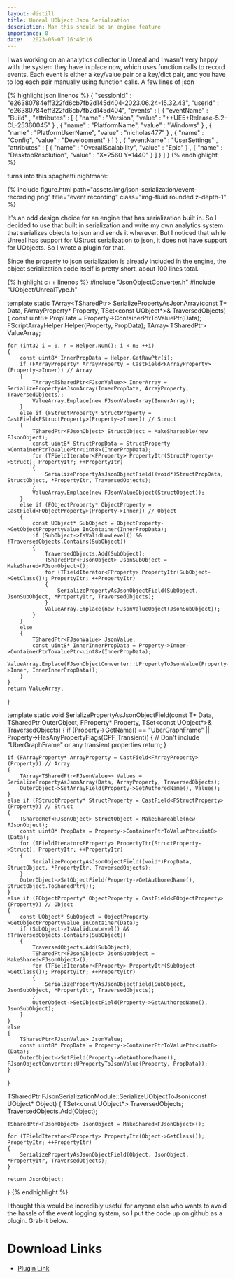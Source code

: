 ```yaml
---
layout: distill
title: Unreal UObject Json Serialzation
description: Man this should be an engine feature
importance: 0
date:   2023-05-07 16:40:16
---
```


I was working on an analytics collector in Unreal and I wasn't very happy with the system they have in place now, which uses function calls to record events. Each event is either a key/value pair or a key/dict pair, and you have to log each pair manually using function calls. A few lines of json

{% highlight json linenos %}
{
	"sessionId" : "e26380784eff322fd6cb7fb2d145d404-2023.06.24-15.32.43",
	"userId" : "e26380784eff322fd6cb7fb2d145d404",
	"events" : [
		{
			"eventName" : "Build"
,			"attributes" : [
			{
				"name" : "Version",
				"value" : "++UE5+Release-5.2-CL-25360045"
			}
			,
			{
				"name" : "PlatformName",
				"value" : "Windows"
			}
			,
			{
				"name" : "PlatformUserName",
				"value" : "nicholas477"
			}
			,
			{
				"name" : "Config",
				"value" : "Development"
			}
			]
		}
,
		{
			"eventName" : "UserSettings"
,			"attributes" : [
			{
				"name" : "OverallScalability",
				"value" : "Epic"
			}
			,
			{
				"name" : "DesktopResolution",
				"value" : "X=2560 Y=1440"
			}
			]
		}
	]
}
{% endhighlight %}

turns into this spaghetti nightmare:

<div class="row">
    <div class="col-sm mt-3 mt-md-0">
        {% include figure.html path="assets/img/json-serialization/event-recording.png" title="event recording" class="img-fluid rounded z-depth-1" %}
    </div>
</div>

It's an odd design choice for an engine that has serialization built in. So I decided to use that built in serialization and write my own analytics system that serializes objects to json and sends it wherever. But I noticed that while Unreal has support for UStruct serialization to json, it does not have support for UObjects. So I wrote a plugin for that.

Since the property to json serialization is already included in the engine, the object serialization code itself is pretty short, about 100 lines total.

{% highlight c++ linenos %}
#include "JsonObjectConverter.h"
#include "UObject/UnrealType.h"

template<typename T>
static TArray<TSharedPtr<FJsonValue>> SerializePropertyAsJsonArray(const T* Data, FArrayProperty* Property, TSet<const UObject*>& TraversedObjects)
{
	const uint8* PropData = Property->ContainerPtrToValuePtr<uint8>(Data);
	FScriptArrayHelper Helper(Property, PropData);
	TArray<TSharedPtr<FJsonValue>> ValueArray;

	for (int32 i = 0, n = Helper.Num(); i < n; ++i)
	{
		const uint8* InnerPropData = Helper.GetRawPtr(i);
		if (FArrayProperty* ArrayProperty = CastField<FArrayProperty>(Property->Inner)) // Array
		{
			TArray<TSharedPtr<FJsonValue>> InnerArray = SerializePropertyAsJsonArray(InnerPropData, ArrayProperty, TraversedObjects);
			ValueArray.Emplace(new FJsonValueArray(InnerArray));
		}
		else if (FStructProperty* StructProperty = CastField<FStructProperty>(Property->Inner)) // Struct
		{
			TSharedPtr<FJsonObject> StructObject = MakeShareable(new FJsonObject);
			const uint8* StructPropData = StructProperty->ContainerPtrToValuePtr<uint8>(InnerPropData);
			for (TFieldIterator<FProperty> PropertyItr(StructProperty->Struct); PropertyItr; ++PropertyItr)
			{
				SerializePropertyAsJsonObjectField((void*)StructPropData, StructObject, *PropertyItr, TraversedObjects);
			}
			ValueArray.Emplace(new FJsonValueObject(StructObject));
		}
		else if (FObjectProperty* ObjectProperty = CastField<FObjectProperty>(Property->Inner)) // Object
		{
			const UObject* SubObject = ObjectProperty->GetObjectPropertyValue_InContainer(InnerPropData);
			if (SubObject->IsValidLowLevel() && !TraversedObjects.Contains(SubObject))
			{
				TraversedObjects.Add(SubObject);
				TSharedPtr<FJsonObject> JsonSubObject = MakeShared<FJsonObject>();
				for (TFieldIterator<FProperty> PropertyItr(SubObject->GetClass()); PropertyItr; ++PropertyItr)
				{
					SerializePropertyAsJsonObjectField(SubObject, JsonSubObject, *PropertyItr, TraversedObjects);
				}
				ValueArray.Emplace(new FJsonValueObject(JsonSubObject));
			}
		}
		else
		{
			TSharedPtr<FJsonValue> JsonValue;
			const uint8* InnerInnerPropData = Property->Inner->ContainerPtrToValuePtr<uint8>(InnerPropData);
			ValueArray.Emplace(FJsonObjectConverter::UPropertyToJsonValue(Property->Inner, InnerInnerPropData));
		}
	}
	return ValueArray;
}

template<typename T>
static void SerializePropertyAsJsonObjectField(const T* Data, TSharedPtr<FJsonObject> OuterObject, FProperty* Property, TSet<const UObject*>& TraversedObjects)
{
	if (Property->GetName() == "UberGraphFrame"
		|| Property->HasAnyPropertyFlags(CPF_Transient))
	{
		// Don't include "UberGraphFrame" or any transient properties
		return;
	}

	if (FArrayProperty* ArrayProperty = CastField<FArrayProperty>(Property)) // Array
	{
		TArray<TSharedPtr<FJsonValue>> Values = SerializePropertyAsJsonArray(Data, ArrayProperty, TraversedObjects);
		OuterObject->SetArrayField(Property->GetAuthoredName(), Values);
	}
	else if (FStructProperty* StructProperty = CastField<FStructProperty>(Property)) // Struct
	{
		TSharedRef<FJsonObject> StructObject = MakeShareable(new FJsonObject);
		const uint8* PropData = Property->ContainerPtrToValuePtr<uint8>(Data);
		for (TFieldIterator<FProperty> PropertyItr(StructProperty->Struct); PropertyItr; ++PropertyItr)
		{
			SerializePropertyAsJsonObjectField((void*)PropData, StructObject, *PropertyItr, TraversedObjects);
		}
		OuterObject->SetObjectField(Property->GetAuthoredName(), StructObject.ToSharedPtr());
	}
	else if (FObjectProperty* ObjectProperty = CastField<FObjectProperty>(Property)) // Object
	{
		const UObject* SubObject = ObjectProperty->GetObjectPropertyValue_InContainer(Data);
		if (SubObject->IsValidLowLevel() && !TraversedObjects.Contains(SubObject))
		{
			TraversedObjects.Add(SubObject);
			TSharedPtr<FJsonObject> JsonSubObject = MakeShared<FJsonObject>();
			for (TFieldIterator<FProperty> PropertyItr(SubObject->GetClass()); PropertyItr; ++PropertyItr)
			{
				SerializePropertyAsJsonObjectField(SubObject, JsonSubObject, *PropertyItr, TraversedObjects);
			}
			OuterObject->SetObjectField(Property->GetAuthoredName(), JsonSubObject);
		}
	}
	else
	{
		TSharedPtr<FJsonValue> JsonValue;
		const uint8* PropData = Property->ContainerPtrToValuePtr<uint8>(Data);
		OuterObject->SetField(Property->GetAuthoredName(), FJsonObjectConverter::UPropertyToJsonValue(Property, PropData));
	}
}

TSharedPtr<FJsonObject> FJsonSerializationModule::SerializeUObjectToJson(const UObject* Object)
{
	TSet<const UObject*> TraversedObjects;
	TraversedObjects.Add(Object);

	TSharedPtr<FJsonObject> JsonObject = MakeShared<FJsonObject>();

	for (TFieldIterator<FProperty> PropertyItr(Object->GetClass()); PropertyItr; ++PropertyItr)
	{
		SerializePropertyAsJsonObjectField(Object, JsonObject, *PropertyItr, TraversedObjects);
	}

	return JsonObject;
}
{% endhighlight %}

I thought this would be incredibly useful for anyone else who wants to avoid the hassle of the event logging system, so I put the code up on github as a plugin. Grab it below.

# Download Links

- [Plugin Link](https://github.com/nicholas477/JsonSerialization/)